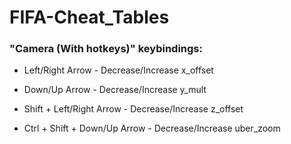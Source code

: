 # FIFA-Cheat_Tables

### "Camera (With hotkeys)" keybindings:

* Left/Right Arrow - Decrease/Increase x_offset

* Down/Up Arrow - Decrease/Increase y_mult

* Shift + Left/Right Arrow - Decrease/Increase z_offset

* Ctrl + Shift + Down/Up Arrow - Decrease/Increase uber_zoom
